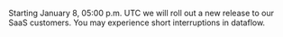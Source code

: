 Starting January 8, 05:00 p.m. UTC we will roll out a new release to our SaaS customers. You may experience short interruptions in dataflow.
